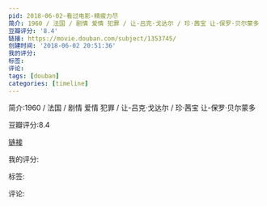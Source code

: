 ```yaml
---
pid: 2018-06-02-看过电影-精疲力尽
简介: 1960 / 法国 / 剧情 爱情 犯罪 / 让-吕克·戈达尔 / 珍·茜宝 让-保罗·贝尔蒙多
豆瓣评分: '8.4'
链接: https://movie.douban.com/subject/1353745/
创建时间: '2018-06-02 20:51:36'
我的评分:
标签:
评论:
tags: [douban]
categories: [timeline]
---
```

简介:1960 / 法国 / 剧情 爱情 犯罪 / 让-吕克·戈达尔 / 珍·茜宝 让-保罗·贝尔蒙多

豆瓣评分:8.4

[链接](https://movie.douban.com/subject/1353745/)

我的评分:

标签:

评论:

